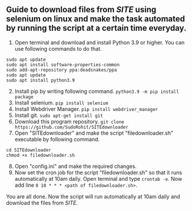 ## Guide to download files from *SITE* using selenium on linux and make the task automated by running the script at a certain time everyday.

1. Open terminal and download and install Python 3.9 or higher. You can use following commands to do that.
```
sudo apt update
sudo apt install software-properties-common
sudo add-apt-repository ppa:deadsnakes/ppa
sudo apt update
sudo apt install python3.9
```
2. Install pip by writing following command.
```python3.9 -m pip install package```
3. Install selenium.
```pip install selenium```
4. Install Webdriver Manager.
```pip install webdriver_manager```
5. Install git.
```sudo apt-get install git```
6. Download this program repository.
```git clone https://github.com/SudoRohit/SITEdownloader```
7. Open "SITEdownloader" and make the script "filedownloader.sh" executable by following command.
```
cd SITEdownloader
chmod +x filedownloader.sh
```
8. Open "config.ini" and make the required changes.
9. Now set the cron job for the script "filedownloader.sh" so that it runs automatically at 10am daily. Open terminal and type ```crontab -e```. Now add line ```0 10 * * * <path of filedownloader.sh>```.

You are all done. Now the script will run automatically at 10am daily and download the files from *SITE*.